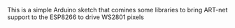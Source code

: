 This is a simple Arduino sketch that comines some libraries to bring ART-net support to the ESP8266 to drive WS2801 pixels
